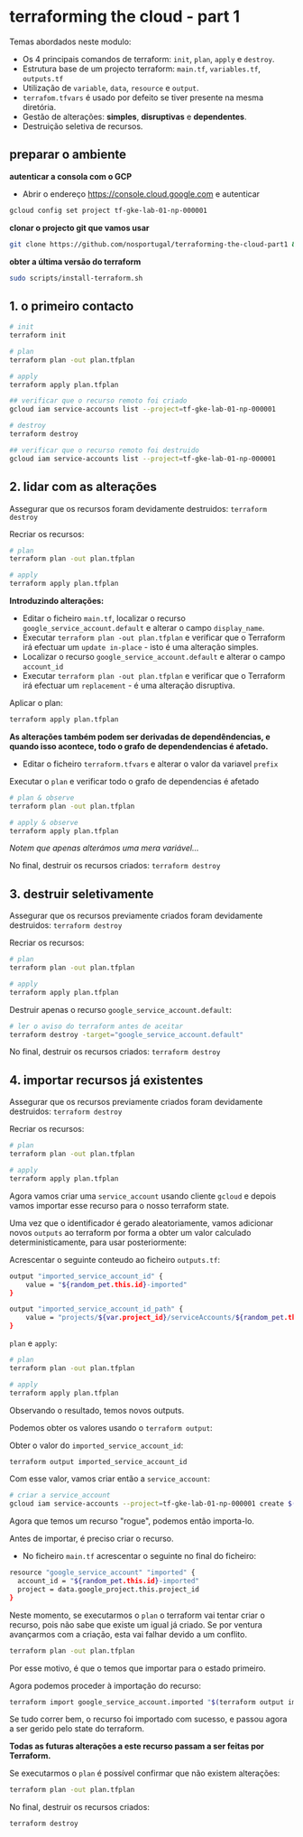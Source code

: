 # terraforming the cloud - part 1

Temas abordados neste modulo:

* Os 4 principais comandos de terraform: `init`, `plan`, `apply` e `destroy`.
* Estrutura base de um projecto terraform: `main.tf`, `variables.tf`, `outputs.tf`
* Utilização de `variable`, `data`, `resource` e `output`.
* `terrafom.tfvars` é usado por defeito se tiver presente na mesma diretória.
* Gestão de alterações: **simples**, **disruptivas** e **dependentes**.
* Destruição seletiva de recursos.

## preparar o ambiente

**autenticar a consola com o GCP**
- Abrir o endereço <https://console.cloud.google.com> e autenticar

```bash
gcloud config set project tf-gke-lab-01-np-000001
``` 

**clonar o projecto git que vamos usar**
```bash
git clone https://github.com/nosportugal/terraforming-the-cloud-part1 && cd terraforming-the-cloud-part1
```

**obter a última versão do terraform**
```bash
sudo scripts/install-terraform.sh
```

## 1. o primeiro contacto

```bash
# init
terraform init

# plan
terraform plan -out plan.tfplan

# apply
terraform apply plan.tfplan

## verificar que o recurso remoto foi criado
gcloud iam service-accounts list --project=tf-gke-lab-01-np-000001

# destroy
terraform destroy

## verificar que o recurso remoto foi destruido
gcloud iam service-accounts list --project=tf-gke-lab-01-np-000001
```

## 2. lidar com as alterações

Assegurar que os recursos foram devidamente destruidos: `terraform destroy`

Recriar os recursos:

```bash
# plan
terraform plan -out plan.tfplan

# apply
terraform apply plan.tfplan
```

**Introduzindo alterações:**

- Editar o ficheiro `main.tf`, localizar o recurso `google_service_account.default` e alterar o campo `display_name`.
- Executar `terraform plan -out plan.tfplan` e verificar que o Terraform irá efectuar um `update in-place` - isto é uma alteração simples.
- Localizar o recurso `google_service_account.default` e alterar o campo `account_id`
- Executar `terraform plan -out plan.tfplan` e verificar que o Terraform irá efectuar um `replacement` - é uma alteração disruptiva.

Aplicar o plan:
```bash
terraform apply plan.tfplan
```

**As alterações também podem ser derivadas de dependêndencias, e quando isso acontece, todo o grafo de dependendencias é afetado.**

- Editar o ficheiro `terraform.tfvars` e alterar o valor da variavel `prefix`

Executar o `plan` e verificar todo o grafo de dependencias é afetado
```bash
# plan & observe
terraform plan -out plan.tfplan

# apply & observe
terraform apply plan.tfplan
```
*Notem que apenas alterámos uma mera variável...*

No final, destruir os recursos criados: `terraform destroy`

## 3. destruir seletivamente

Assegurar que os recursos previamente criados foram devidamente destruidos: `terraform destroy`

Recriar os recursos:

```bash
# plan
terraform plan -out plan.tfplan

# apply
terraform apply plan.tfplan
```

Destruir apenas o recurso `google_service_account.default`:
```bash
# ler o aviso do terraform antes de aceitar
terraform destroy -target="google_service_account.default"
```

No final, destruir os recursos criados: `terraform destroy`

## 4. importar recursos já existentes


Assegurar que os recursos previamente criados foram devidamente destruidos: `terraform destroy`

Recriar os recursos:

```bash
# plan
terraform plan -out plan.tfplan

# apply
terraform apply plan.tfplan
```

Agora vamos criar uma `service_account` usando cliente `gcloud` e depois vamos importar esse recurso para o nosso terraform state.

Uma vez que o identificador é gerado aleatoriamente, vamos adicionar novos `outputs` ao terraform por forma a obter um valor calculado deterministicamente, para usar posteriormente:

Acrescentar o seguinte conteudo ao ficheiro `outputs.tf`:
```bash
output "imported_service_account_id" {
    value = "${random_pet.this.id}-imported"
}

output "imported_service_account_id_path" {
    value = "projects/${var.project_id}/serviceAccounts/${random_pet.this.id}-imported@${var.project_id}.iam.gserviceaccount.com"
}
```

`plan` e `apply`:
```bash
# plan
terraform plan -out plan.tfplan

# apply
terraform apply plan.tfplan
```
Observando o resultado, temos novos outputs.

Podemos obter os valores usando o `terraform output`:

Obter o valor do `imported_service_account_id`:
```bash
terraform output imported_service_account_id
```

Com esse valor, vamos criar então a `service_account`:

```bash
# criar a service_account
gcloud iam service-accounts --project=tf-gke-lab-01-np-000001 create $(terraform output imported_service_account_id)
```

Agora que temos um recurso "rogue", podemos então importa-lo.

Antes de importar, é preciso criar o recurso.
* No ficheiro `main.tf` acrescentar o seguinte no final do ficheiro:
```bash
resource "google_service_account" "imported" {
  account_id = "${random_pet.this.id}-imported"
  project = data.google_project.this.project_id
}
``` 
Neste momento, se executarmos o `plan` o terraform vai tentar criar o recurso, pois não sabe que existe um igual já criado. Se por ventura avançarmos com a criação, esta vai falhar devido a um conflito.

```bash
terraform plan -out plan.tfplan
```

Por esse motivo, é que o temos que importar para o estado primeiro.

Agora podemos proceder à importação do recurso:

```bash
terraform import google_service_account.imported "$(terraform output imported_service_account_id_path)"
```

Se tudo correr bem, o recurso foi importado com sucesso, e passou agora a ser gerido pelo state do terraform. 

**Todas as futuras alterações a este recurso passam a ser feitas por Terraform.**

Se executarmos o `plan` é possível confirmar que não existem alterações:

```bash
terraform plan -out plan.tfplan
```

No final, destruir os recursos criados: 
```bash
terraform destroy
```